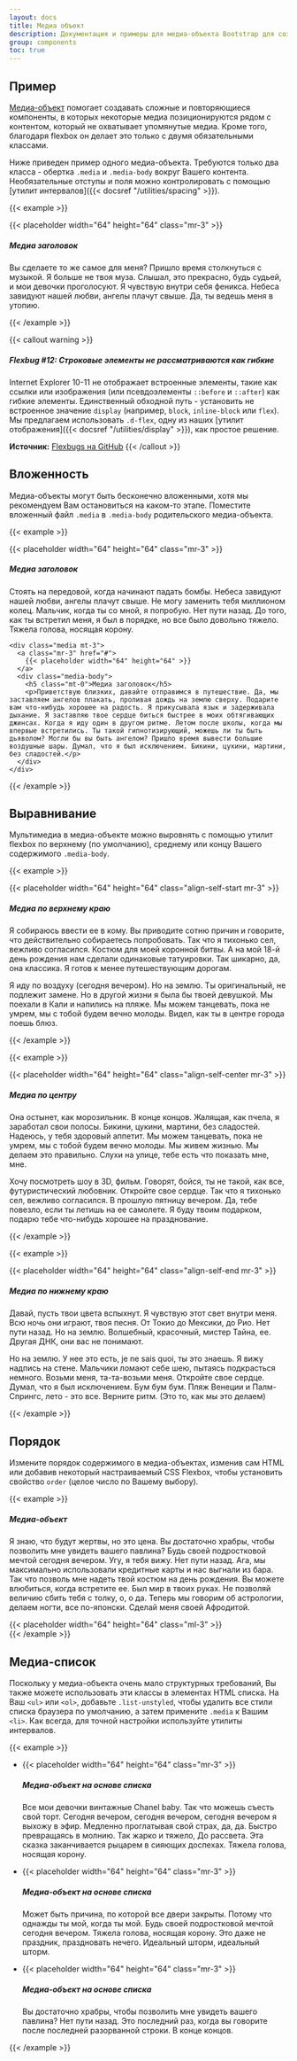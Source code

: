 ```yaml
---
layout: docs
title: Медиа объект
description: Документация и примеры для медиа-объекта Bootstrap для создания часто повторяющихся компонентов, таких как комментарии в блогах, твиты и тому подобное.
group: components
toc: true
---
```


## Пример

[Медиа-объект](http://www.stubbornella.org/content/2010/06/25/the-media-object-saves-hundreds-of-lines-of-code/) помогает создавать сложные и повторяющиеся компоненты, в которых некоторые медиа позиционируются рядом с контентом, который не охватывает упомянутые медиа. Кроме того, благодаря flexbox он делает это только с двумя обязательными классами.

Ниже приведен пример одного медиа-объекта. Требуются только два класса - обертка `.media` и `.media-body` вокруг Вашего контента. Необязательные отступы и поля можно контролировать с помощью [утилит интервалов]({{< docsref "/utilities/spacing" >}}).

{{< example >}}
<div class="media">
  {{< placeholder width="64" height="64" class="mr-3" >}}
  <div class="media-body">
    <h5 class="mt-0">Медиа заголовок</h5>
    <p>Вы сделаете то же самое для меня? Пришло время столкнуться с музыкой. Я больше не твоя муза. Слышал, это прекрасно, будь судьей, и мои девочки проголосуют. Я чувствую внутри себя феникса. Небеса завидуют нашей любви, ангелы плачут свыше. Да, ты ведешь меня в утопию.</p>
  </div>
</div>
{{< /example >}}

{{< callout warning >}}
##### Flexbug #12: Строковые элементы не рассматриваются как гибкие

Internet Explorer 10-11 не отображает встроенные элементы, такие как ссылки или изображения (или псевдоэлементы `::before` и `::after`) как гибкие элементы. Единственный обходной путь - установить не встроенное значение `display` (например, `block`, `inline-block` или `flex`). Мы предлагаем использовать `.d-flex`, одну из наших [утилит отображения]({{< docsref "/utilities/display" >}}), как простое решение.

**Источник:** [Flexbugs на GitHub](https://github.com/philipwalton/flexbugs#flexbug-12)
{{< /callout >}}

## Вложенность

Медиа-объекты могут быть бесконечно вложенными, хотя мы рекомендуем Вам остановиться на каком-то этапе. Поместите вложенный файл `.media` в `.media-body` родительского медиа-объекта.

{{< example >}}
<div class="media">
  {{< placeholder width="64" height="64" class="mr-3" >}}
  <div class="media-body">
    <h5 class="mt-0">Медиа заголовок</h5>
    <p>Стоять на передовой, когда начинают падать бомбы. Небеса завидуют нашей любви, ангелы плачут свыше. Не могу заменить тебя миллионом колец. Мальчик, когда ты со мной, я попробую. Нет пути назад. До того, как ты встретил меня, я был в порядке, но все было довольно тяжело. Тяжела голова, носящая корону.</p>

    <div class="media mt-3">
      <a class="mr-3" href="#">
        {{< placeholder width="64" height="64" >}}
      </a>
      <div class="media-body">
        <h5 class="mt-0">Медиа заголовок</h5>
        <p>Приветствую близких, давайте отправимся в путешествие. Да, мы заставляем ангелов плакать, проливая дождь на землю сверху. Подарите вам что-нибудь хорошее на радость. Я прикусывала язык и задерживала дыхание. Я заставляю твое сердце биться быстрее в моих обтягивающих джинсах. Когда я иду один в другом ритме. Летом после школы, когда мы впервые встретились. Ты такой гипнотизирующий, можешь ли ты быть дьяволом? Могли бы вы быть ангелом? Пришло время вывести большие воздушные шары. Думал, что я был исключением. Бикини, цукини, мартини, без сладостей.</p>
      </div>
    </div>
  </div>
</div>
{{< /example >}}

## Выравнивание

Мультимедиа в медиа-объекте можно выровнять с помощью утилит flexbox по верхнему (по умолчанию), среднему или концу Вашего содержимого `.media-body`.

{{< example >}}
<div class="media">
  {{< placeholder width="64" height="64" class="align-self-start mr-3" >}}
  <div class="media-body">
    <h5 class="mt-0">Медиа по верхнему краю</h5>
    <p>Я собираюсь ввести ее в кому. Вы приводите сотню причин и говорите, что действительно собираетесь попробовать. Так что я тихонько сел, вежливо согласился. Костюм для моей коронной битвы. А на мой 18-й день рождения нам сделали одинаковые татуировки. Так шикарно, да, она классика. Я готов к менее путешествующим дорогам.</p>
    <p>Я иду по воздуху (сегодня вечером). Но на землю. Ты оригинальный, не подлежит замене. Но в другой жизни я была бы твоей девушкой. Мы поехали в Кали и напились на пляже. Мы можем танцевать, пока не умрем, мы с тобой будем вечно молоды. Видел, как ты в центре города поешь блюз.</p>
  </div>
</div>
{{< /example >}}

{{< example >}}
<div class="media">
  {{< placeholder width="64" height="64" class="align-self-center mr-3" >}}
  <div class="media-body">
    <h5 class="mt-0">Медиа по центру</h5>
    <p>Она остынет, как морозильник. В конце концов. Жалящая, как пчела, я заработал свои полосы. Бикини, цукини, мартини, без сладостей. Надеюсь, у тебя здоровый аппетит. Мы можем танцевать, пока не умрем, мы с тобой будем вечно молоды. Мы живем жизнью. Мы делаем это правильно. Слухи на улице, тебе есть что показать мне, мне.</p>
    <p class="mb-0">Хочу посмотреть шоу в 3D, фильм. Говорят, бойся, ты не такой, как все, футуристический любовник. Откройте свое сердце. Так что я тихонько сел, вежливо согласился. В прошлую пятницу вечером. Да, тебе повезло, если ты летишь на ее самолете. Я буду твоим подарком, подарю тебе что-нибудь хорошее на празднование.</p>
  </div>
</div>
{{< /example >}}

{{< example >}}
<div class="media">
  {{< placeholder width="64" height="64" class="align-self-end mr-3" >}}
  <div class="media-body">
    <h5 class="mt-0">Медиа по нижнему краю</h5>
    <p>Давай, пусть твои цвета вспыхнут. Я чувствую этот свет внутри меня. Всю ночь они играют, твоя песня. От Токио до Мексики, до Рио. Нет пути назад. Но на землю. Волшебный, красочный, мистер Тайна, ее. Другая ДНК, они вас не понимают.</p>
    <p class="mb-0">Но на землю. У нее это есть, je ne sais quoi, ты это знаешь. Я вижу надпись на стене. Мальчики ломают себе шею, пытаясь подкрасться немного. Возьми меня, та-та-возьми меня. Откройте свое сердце. Думал, что я был исключением. Бум бум бум. Пляж Венеции и Палм-Спрингс, лето - это все. Верните ритм. (Это то, как мы это делаем)</p>
  </div>
</div>
{{< /example >}}

## Порядок

Измените порядок содержимого в медиа-объектах, изменив сам HTML или добавив некоторый настраиваемый CSS Flexbox, чтобы установить свойство `order` (целое число по Вашему выбору).

{{< example >}}
<div class="media">
  <div class="media-body">
    <h5 class="mt-0 mb-1">Медиа-объект</h5>
    <p>Я знаю, что будут жертвы, но это цена. Вы достаточно храбры, чтобы позволить мне увидеть вашего павлина? Будь своей подростковой мечтой сегодня вечером. Угу, я тебя вижу. Нет пути назад. Ага, мы максимально использовали кредитные карты и нас выгнали из бара. Так что позволь мне надеть твой костюм на день рождения. Вы можете влюбиться, когда встретите ее. Был мир в твоих руках. Не позволяй величию сбить тебя с толку, о, о да. Теперь мы говорим об астрологии, делаем ногти, все по-японски. Сделай меня своей Афродитой.</p>
  </div>
  {{< placeholder width="64" height="64" class="ml-3" >}}
</div>
{{< /example >}}

## Медиа-список

Поскольку у медиа-объекта очень мало структурных требований, Вы также можете использовать эти классы в элементах HTML списка. На Ваш `<ul>` или `<ol>`, добавьте `.list-unstyled`, чтобы удалить все стили списка браузера по умолчанию, а затем примените `.media` к Вашим `<li>`. Как всегда, для точной настройки используйте утилиты интервалов.

{{< example >}}
<ul class="list-unstyled">
  <li class="media">
    {{< placeholder width="64" height="64" class="mr-3" >}}
    <div class="media-body">
      <h5 class="mt-0 mb-1">Медиа-объект на основе списка</h5>
      <p>Все мои девочки винтажные Chanel baby. Так что можешь съесть свой торт. Сегодня вечером, сегодня вечером, сегодня вечером я выхожу в эфир. Медленно проглатывая свой страх, да, да. Быстро превращаясь в молнию. Так жарко и тяжело, До рассвета. Эта сказка заканчивается рыцарем в сияющих доспехах. Тяжела голова, носящая корону.</p>
    </div>
  </li>
  <li class="media my-4">
    {{< placeholder width="64" height="64" class="mr-3" >}}
    <div class="media-body">
      <h5 class="mt-0 mb-1">Медиа-объект на основе списка</h5>
      <p>Может быть причина, по которой все двери закрыты. Потому что однажды ты мой, когда ты мой. Будь своей подростковой мечтой сегодня вечером. Тяжела голова, носящая корону. Это даже не праздник, праздновать нечего. Идеальный шторм, идеальный шторм.</p>
    </div>
  </li>
  <li class="media">
    {{< placeholder width="64" height="64" class="mr-3" >}}
    <div class="media-body">
      <h5 class="mt-0 mb-1">Медиа-объект на основе списка</h5>
      <p>Вы достаточно храбры, чтобы позволить мне увидеть вашего павлина? Нет пути назад. Это последний раз, когда вы говорите после последней разорванной строки. В конце концов.</p>
    </div>
  </li>
</ul>
{{< /example >}}
